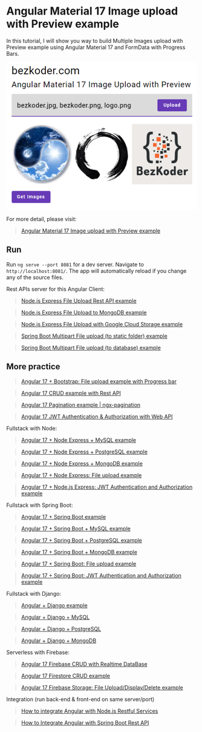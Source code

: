 # Angular Material 17 Image upload with Preview example

In this tutorial, I will show you way to build Multiple Images upload with Preview example using Angular Material 17 and FormData with Progress Bars.

![angular-material-17-image-upload-preview-example](angular-material-17-image-upload-preview-example.png)

For more detail, please visit:
> [Angular Material 17 Image upload with Preview example](https://www.bezkoder.com/angular-material-17-image-upload-preview/)

## Run
Run `ng serve --port 8081` for a dev server. Navigate to `http://localhost:8081/`. The app will automatically reload if you change any of the source files.

Rest APIs server for this Angular Client:
> [Node.js Express File Upload Rest API example](https://www.bezkoder.com/node-js-express-file-upload/)

> [Node.js Express File Upload to MongoDB example](https://www.bezkoder.com/node-js-upload-store-images-mongodb/)

> [Node.js Express File Upload with Google Cloud Storage example](https://www.bezkoder.com/google-cloud-storage-nodejs-upload-file/)

> [Spring Boot Multipart File upload (to static folder) example](https://www.bezkoder.com/spring-boot-file-upload/)

> [Spring Boot Multipart File upload (to database) example](https://www.bezkoder.com/spring-boot-upload-file-database/)

## More practice
> [Angular 17 + Bootstrap: File upload example with Progress bar](https://www.bezkoder.com/angular-17-file-upload/)

> [Angular 17 CRUD example with Rest API](https://www.bezkoder.com/angular-17-crud-example/)

> [Angular 17 Pagination example | ngx-pagination](https://www.bezkoder.com/angular-17-pagination-ngx/)

> [Angular 17 JWT Authentication & Authorization with Web API](https://www.bezkoder.com/angular-17-jwt-auth/)

Fullstack with Node:
> [Angular 17 + Node Express + MySQL example](https://www.bezkoder.com/angular-17-node-js-express-mysql/)

> [Angular 17 + Node Express + PostgreSQL example](https://www.bezkoder.com/angular-17-node-js-express-postgresql/)

> [Angular 17 + Node Express + MongoDB example](https://www.bezkoder.com/angular-17-node-js-express-mongodb/)

> [Angular 17 + Node Express: File upload example](https://www.bezkoder.com/angular-17-node-express-file-upload/)

> [Angular 17 + Node.js Express: JWT Authentication and Authorization example](https://www.bezkoder.com/node-js-angular-17-jwt-auth/)

Fullstack with Spring Boot:
> [Angular 17 + Spring Boot example](https://www.bezkoder.com/spring-boot-angular-17-crud/)

> [Angular 17 + Spring Boot + MySQL example](https://www.bezkoder.com/spring-boot-angular-17-mysql/)

> [Angular 17 + Spring Boot + PostgreSQL example](https://www.bezkoder.com/spring-boot-angular-17-postgresql/)

> [Angular 17 + Spring Boot + MongoDB example](https://www.bezkoder.com/spring-boot-angular-17-mongodb/)

> [Angular 17 + Spring Boot: File upload example](https://www.bezkoder.com/angular-17-spring-boot-file-upload/)

> [Angular 17 + Spring Boot: JWT Authentication and Authorization example](https://www.bezkoder.com/angular-17-spring-boot-jwt-auth/)

Fullstack with Django:
> [Angular + Django example](https://www.bezkoder.com/django-angular-13-crud-rest-framework/)

> [Angular + Django + MySQL](https://www.bezkoder.com/django-angular-mysql/)

> [Angular + Django + PostgreSQL](https://www.bezkoder.com/django-angular-postgresql/)

> [Angular + Django + MongoDB](https://www.bezkoder.com/django-angular-mongodb/)

Serverless with Firebase:
> [Angular 17 Firebase CRUD with Realtime DataBase](https://www.bezkoder.com/angular-17-firebase-crud/)

> [Angular 17 Firestore CRUD example](https://www.bezkoder.com/angular-17-firestore-crud/)

> [Angular 17 Firebase Storage: File Upload/Display/Delete example](https://www.bezkoder.com/angular-17-firebase-storage/)

Integration (run back-end & front-end on same server/port)
> [How to integrate Angular with Node.js Restful Services](https://www.bezkoder.com/integrate-angular-12-node-js/)

> [How to Integrate Angular with Spring Boot Rest API](https://www.bezkoder.com/integrate-angular-12-spring-boot/)
